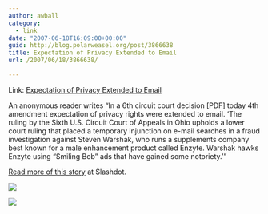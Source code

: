 ```yaml
---
author: awball
category:
  - link
date: "2007-06-18T16:09:00+00:00"
guid: http://blog.polarweasel.org/post/3866638
title: Expectation of Privacy Extended to Email
url: /2007/06/18/3866638/

---
```

Link: [Expectation of Privacy Extended to Email](http://rss.slashdot.org/~r/Slashdot/slashdot/~3/125901296/article.pl)

An anonymous reader writes “In a 6th circuit court decision \[PDF\] today 4th amendment expectation of privacy rights were extended to email. ‘The ruling by the Sixth U.S. Circuit Court of Appeals in Ohio upholds a lower court ruling that placed a temporary injunction on e-mail searches in a fraud investigation against Steven Warshak, who runs a supplements company best known for a male enhancement product called Enzyte. Warshak hawks Enzyte using “Smiling Bob” ads that have gained some notoriety.’”

[Read more of this story](http://yro.slashdot.org/article.pl?sid=07/06/18/1948241&from=rss) at Slashdot.

[![](http://rss.slashdot.org/~a/Slashdot/slashdot?i=EGymSH)](http://rss.slashdot.org/~a/Slashdot/slashdot?a=EGymSH)

![](http://rss.slashdot.org/~r/Slashdot/slashdot/~4/125901296)

